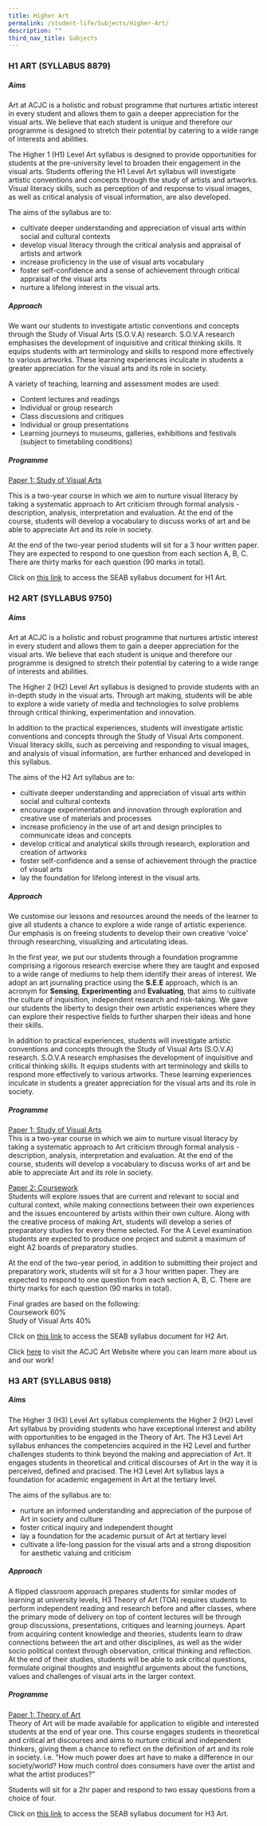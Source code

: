```yaml
---
title: Higher Art
permalink: /student-life/Subjects/Higher-Art/
description: ""
third_nav_title: Subjects
---
```

### H1 ART (SYLLABUS 8879)

##### Aims

Art at ACJC is a holistic and robust programme that nurtures artistic interest in every student and allows them to gain a deeper appreciation for the visual arts. We believe that each student is unique and therefore our programme is designed to stretch their potential by catering to a wide range of interests and abilities.

The Higher 1 (H1) Level Art syllabus is designed to provide opportunities for students at the pre-university level to broaden their engagement in the visual arts. Students offering the H1 Level Art syllabus will investigate artistic conventions and concepts through the study of artists and artworks. Visual literacy skills, such as perception of and response to visual images, as well as critical analysis of visual information, are also developed.

The aims of the syllabus are to:

*   cultivate deeper understanding and appreciation of visual arts within social and cultural contexts
*   develop visual literacy through the critical analysis and appraisal of artists and artwork
*   increase proficiency in the use of visual arts vocabulary
*   foster self-confidence and a sense of achievement through critical appraisal of the visual arts
*   nurture a lifelong interest in the visual arts.

##### Approach

We want our students to investigate artistic conventions and concepts through the Study of Visual Arts (S.O.V.A) research. S.O.V.A research emphasises the development of inquisitive and critical thinking skills. It equips students with art terminology and skills to respond more effectively to various artworks. These learning experiences inculcate in students a greater appreciation for the visual arts and its role in society.

A variety of teaching, learning and assessment modes are used:

*   Content lectures and readings
*   Individual or group research
*   Class discussions and critiques
*   Individual or group presentations
*   Learning journeys to museums, galleries, exhibitions and festivals (subject to timetabling conditions)

##### Programme

<u>Paper 1: Study of Visual Arts</u>

This is a two-year course in which we aim to nurture visual literacy by taking a systematic approach to Art criticism through formal analysis - description, analysis, interpretation and evaluation. At the end of the course, students will develop a vocabulary to discuss works of art and be able to appreciate Art and its role in society.

At the end of the two-year period students will sit for a 3 hour written paper. They are expected to respond to one question from each section A, B, C. There are thirty marks for each question (90 marks in total).

Click on&nbsp;[this link](https://www.seab.gov.sg/docs/default-source/national-examinations/syllabus/alevel/2022syllabus/8879_y22_sy.pdf)&nbsp;to access the SEAB syllabus document for H1 Art.

### H2 ART (SYLLABUS 9750)

##### Aims

Art at ACJC is a holistic and robust programme that nurtures artistic interest in every student and allows them to gain a deeper appreciation for the visual arts. We believe that each student is unique and therefore our programme is designed to stretch their potential by catering to a wide range of interests and abilities.

The Higher 2 (H2) Level Art syllabus is designed to provide students with an in-depth study in the visual arts. Through art making, students will be able to explore a wide variety of media and technologies to solve problems through critical thinking, experimentation and innovation.

In addition to the practical experiences, students will investigate artistic conventions and concepts through the Study of Visual Arts component. Visual literacy skills, such as perceiving and responding to visual images, and analysis of visual information, are further enhanced and developed in this syllabus.

The aims of the H2 Art syllabus are to:

*   cultivate deeper understanding and appreciation of visual arts within social and cultural contexts
*   encourage experimentation and innovation through exploration and creative use of materials and processes
*   increase proficiency in the use of art and design principles to communicate ideas and concepts
*   develop critical and analytical skills through research, exploration and creation of artworks
*   foster self-confidence and a sense of achievement through the practice of visual arts
*   lay the foundation for lifelong interest in the visual arts.

##### Approach

We customise our lessons and resources around the needs of the learner to give all students a chance to explore a wide range of artistic experience. Our emphasis is on freeing students to develop their own creative ‘voice’ through researching, visualizing and articulating ideas.

In the first year, we put our students through a foundation programme comprising a rigorous research exercise where they are taught and exposed to a wide range of mediums to help them identify their areas of interest. We adopt an art journaling practice using the&nbsp;**S.E.E**&nbsp;approach, which is an acronym for&nbsp;**Sensing**,&nbsp;**Experimenting**&nbsp;and&nbsp;**Evaluating**, that aims to cultivate the culture of inquisition, independent research and risk-taking. We gave our students the liberty to design their own artistic experiences where they can explore their respective fields to further sharpen their ideas and hone their skills.

In addition to practical experiences, students will investigate artistic conventions and concepts through the Study of Visual Arts (S.O.V.A) research. S.O.V.A research emphasises the development of inquisitive and critical thinking skills. It equips students with art terminology and skills to respond more effectively to various artworks. These learning experiences inculcate in students a greater appreciation for the visual arts and its role in society.

##### Programme

<u>Paper 1: Study of Visual Arts</u> <br>
This is a two-year course in which we aim to nurture visual literacy by taking a systematic approach to Art criticism through formal analysis - description, analysis, interpretation and evaluation. At the end of the course, students will develop a vocabulary to discuss works of art and be able to appreciate Art and its role in society.

<u>Paper 2: Coursework</u><br>
Students will explore issues that are current and relevant to social and cultural context, while making connections between their own experiences and the issues encountered by artists within their own culture. Along with the creative process of making Art, students will develop a series of preparatory studies for every theme selected. For the A Level examination students are expected to produce one project and submit a maximum of eight A2 boards of preparatory studies.

At the end of the two-year period, in addition to submitting their project and preparatory work, students will sit for a 3 hour written paper. They are expected to respond to one question from each section A, B, C. There are thirty marks for each question (90 marks in total).

Final grades are based on the following:<br>
Coursework 60%<br>
Study of Visual Arts 40%

Click on&nbsp;[this link](https://www.seab.gov.sg/docs/default-source/national-examinations/syllabus/alevel/2022syllabus/9750_y22_sy.pdf)&nbsp;to access the SEAB syllabus document for H2 Art.  


Click&nbsp;[here](https://sites.google.com/acjc.edu.sg/acjcart)&nbsp;to visit the ACJC Art Website where you can learn more about us and our work!

### H3 ART (SYLLABUS 9818)

##### Aims

The Higher 3 (H3) Level Art syllabus complements the Higher 2 (H2) Level Art syllabus by providing students who have exceptional interest and ability with opportunities to be engaged in the Theory of Art. The H3 Level Art syllabus enhances the competencies acquired in the H2 Level and further challenges students to think beyond the making and appreciation of Art. It engages students in theoretical and critical discourses of Art in the way it is perceived, defined and pracised. The H3 Level Art syllabus lays a foundation for academic engagement in Art at the tertiary level.

The aims of the syllabus are to:

*   nurture an informed understanding and appreciation of the purpose of Art in society and culture
*   foster critical inquiry and independent thought
*   lay a foundation for the academic pursuit of Art at tertiary level
*   cultivate a life-long passion for the visual arts and a strong disposition for aesthetic valuing and criticism

##### Approach

A flipped classroom approach prepares students for similar modes of learning at university levels, H3 Theory of Art (TOA) requires students to perform independent reading and research before and after classes, where the primary mode of delivery on top of content lectures will be through group discussions, presentations, critiques and learning journeys. Apart from acquiring content knowledge and theories, students learn to draw connections between the art and other disciplines, as well as the wider socio political context through observation, critical thinking and reflection. At the end of their studies, students will be able to ask critical questions, formulate original thoughts and insightful arguments about the functions, values and challenges of visual arts in the larger context.

##### Programme

<u>Paper 1: Theory of Art</u><br>
Theory of Art will be made available for application to eligible and interested students at the end of year one. This course engages students in theoretical and critical art discourses and aims to nurture critical and independent thinkers, giving them a chance to reflect on the definition of art and its role in society. i.e. “How much power does art have to make a difference in our society/world? How much control does consumers have over the artist and what the artist produces?”

Students will sit for a 2hr paper and respond to two essay questions from a choice of four.

Click on&nbsp;[this link](https://www.seab.gov.sg/docs/default-source/national-examinations/syllabus/alevel/2022syllabus/9818_y22_sy.pdf)&nbsp;to access the SEAB syllabus document for H3 Art.